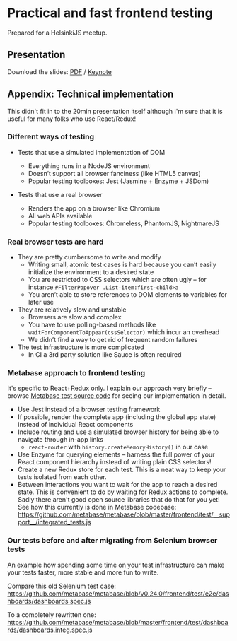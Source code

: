# Practical and fast frontend testing
Prepared for a HelsinkiJS meetup.

## Presentation

Download the slides: [PDF](https://github.com/attekei/practical-frontend-testing/blob/master/frontend-testing.pdf?raw=true) / [Keynote](https://github.com/attekei/practical-frontend-testing/blob/master/frontend-testing.key?raw=true)

## Appendix: Technical implementation

This didn't fit in to the 20min presentation itself although I'm sure that it is useful for many folks who use React/Redux!

### Different ways of testing
* Tests that use a simulated implementation of DOM
	* Everything runs in a NodeJS environment
	* Doesn’t support all browser fanciness (like HTML5 canvas)
	* Popular testing toolboxes: Jest (Jasmine + Enzyme + JSDom)

* Tests that use a real browser
	* Renders the app on a browser like Chromium
	* All web APIs available
	* Popular testing toolboxes: Chromeless, PhantomJS, NightmareJS

### Real browser tests are hard

* They are pretty cumbersome to write and modify
	* Writing small, atomic test cases is hard because you can’t easily initialize the environment to a desired state
	* You are restricted to CSS selectors which are often ugly – for instance `#FilterPopover .List-item:first-child>a`
	* You aren’t able to store references to DOM elements to variables for later use
* They are relatively slow and unstable
	* Browsers are slow and complex
	* You have to use polling-based methods like `waitForComponentToAppear(cssSelector)` which incur an overhead
	* We didn’t find a way to get rid of frequent random failures
* The test infrastructure is more complicated
	* In CI a 3rd party solution like Sauce is often required
	
### Metabase approach to frontend testing

It's specific to React+Redux only. I explain our approach very briefly – browse [Metabase test source code](https://github.com/metabase/metabase/blob/master/frontend/test/) for seeing our implementation in detail.

* Use Jest instead of a browser testing framework
* If possible, render the complete app (including the global app state) instead of individual React components
* Include routing and use a simulated browser history for being able to navigate through in-app links
	* `react-router`  with `history.createMemoryHistory()` in our case
* Use Enzyme for querying elements – harness the full power of your React component hierarchy instead of writing plain CSS selectors!
* Create a new Redux store for each test. This is a neat way to keep your tests isolated from each other.
* Between interactions you want to wait for the app to reach a desired state. This is convenient to do by waiting for Redux actions to complete. Sadly there aren't good open source libraries that do that for you yet! See how this currently is done in Metabase codebase:
https://github.com/metabase/metabase/blob/master/frontend/test/__support__/integrated_tests.js

### Our tests before and after migrating from Selenium browser tests

An example how spending some time on your test infrastructure can make your tests faster, more stable and more fun to write.

Compare this old Selenium test case:
https://github.com/metabase/metabase/blob/v0.24.0/frontend/test/e2e/dashboards/dashboards.spec.js

To a completely rewritten one:
https://github.com/metabase/metabase/blob/master/frontend/test/dashboards/dashboards.integ.spec.js
